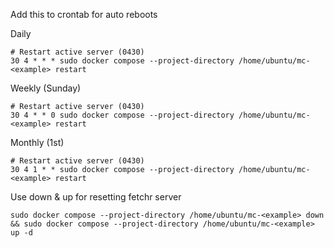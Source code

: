 Add this to crontab for auto reboots

Daily
```
# Restart active server (0430)
30 4 * * * sudo docker compose --project-directory /home/ubuntu/mc-<example> restart
```

Weekly (Sunday)
```
# Restart active server (0430)
30 4 * * 0 sudo docker compose --project-directory /home/ubuntu/mc-<example> restart
```

Monthly (1st)
```
# Restart active server (0430)
30 4 1 * * sudo docker compose --project-directory /home/ubuntu/mc-<example> restart
```

Use down & up for resetting fetchr server
```
sudo docker compose --project-directory /home/ubuntu/mc-<example> down && sudo docker compose --project-directory /home/ubuntu/mc-<example> up -d
```